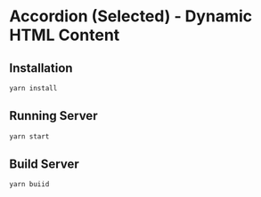 # Accordion (Selected) - Dynamic HTML Content

## Installation

```bash
yarn install
```

## Running Server

```bash
yarn start
```

## Build Server

```bash
yarn buiid
```
